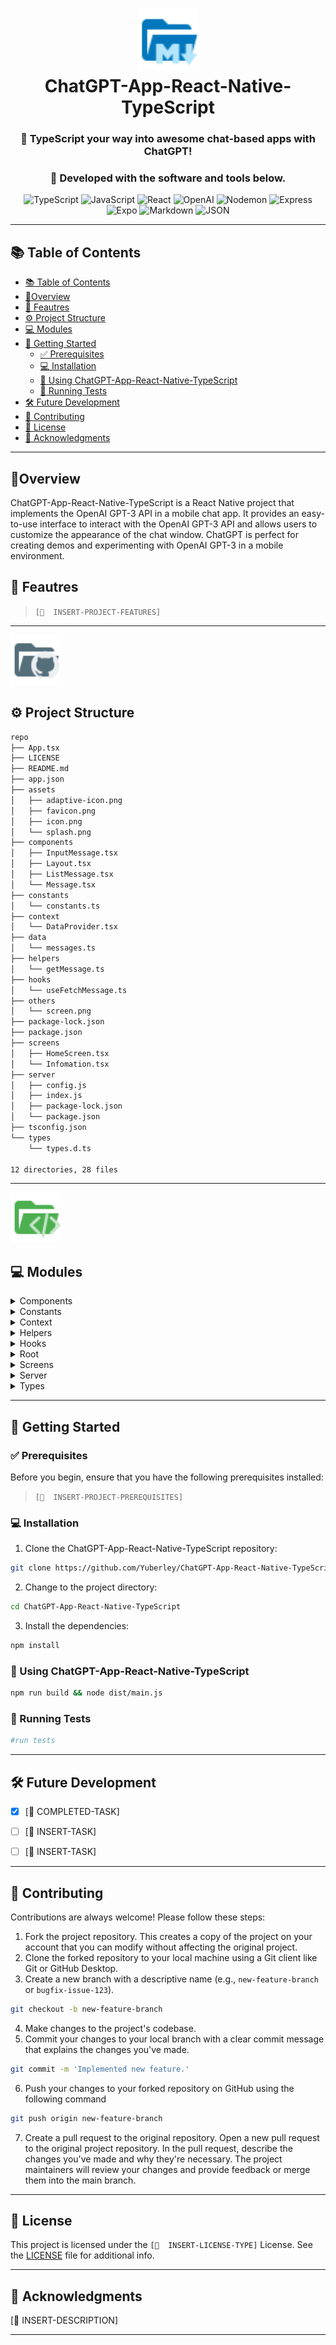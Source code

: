 
<div align="center">
<h1 align="center">
<img src="https://raw.githubusercontent.com/PKief/vscode-material-icon-theme/ec559a9f6bfd399b82bb44393651661b08aaf7ba/icons/folder-markdown-open.svg" width="100" />
<br>
ChatGPT-App-React-Native-TypeScript
</h1>
<h3 align="center">📍 TypeScript your way into awesome chat-based apps with ChatGPT!</h3>
<h3 align="center">🚀 Developed with the software and tools below.</h3>
<p align="center">

<img src="https://img.shields.io/badge/TypeScript-3178C6.svg?style=for-the-badge&logo=TypeScript&logoColor=white" alt="TypeScript" />
<img src="https://img.shields.io/badge/JavaScript-F7DF1E.svg?style=for-the-badge&logo=JavaScript&logoColor=black" alt="JavaScript" />
<img src="https://img.shields.io/badge/React-61DAFB.svg?style=for-the-badge&logo=React&logoColor=black" alt="React" />
<img src="https://img.shields.io/badge/OpenAI-412991.svg?style=for-the-badge&logo=OpenAI&logoColor=white" alt="OpenAI" />

<img src="https://img.shields.io/badge/Nodemon-76D04B.svg?style=for-the-badge&logo=Nodemon&logoColor=white" alt="Nodemon" />
<img src="https://img.shields.io/badge/Express-000000.svg?style=for-the-badge&logo=Express&logoColor=white" alt="Express" />
<img src="https://img.shields.io/badge/Expo-000020.svg?style=for-the-badge&logo=Expo&logoColor=white" alt="Expo" />
<img src="https://img.shields.io/badge/Markdown-000000.svg?style=for-the-badge&logo=Markdown&logoColor=white" alt="Markdown" />
<img src="https://img.shields.io/badge/JSON-000000.svg?style=for-the-badge&logo=JSON&logoColor=white" alt="JSON" />
</p>

</div>

---

## 📚 Table of Contents
- [📚 Table of Contents](#-table-of-contents)
- [📍Overview](#overview)
- [🔮 Feautres](#-feautres)
- [⚙️ Project Structure](#️-project-structure)
- [💻 Modules](#-modules)
- [🚀 Getting Started](#-getting-started)
  - [✅ Prerequisites](#-prerequisites)
  - [💻 Installation](#-installation)
  - [🤖 Using ChatGPT-App-React-Native-TypeScript](#-using-chatgpt-app-react-native-typescript)
  - [🧪 Running Tests](#-running-tests)
- [🛠 Future Development](#-future-development)
- [🤝 Contributing](#-contributing)
- [🪪 License](#-license)
- [🙏 Acknowledgments](#-acknowledgments)

---


## 📍Overview

ChatGPT-App-React-Native-TypeScript is a React Native project that implements the OpenAI GPT-3 API in a mobile chat app. It provides an easy-to-use interface to interact with the OpenAI GPT-3 API and allows users to customize the appearance of the chat window. ChatGPT is perfect for creating demos and experimenting with OpenAI GPT-3 in a mobile environment.

## 🔮 Feautres

> `[📌  INSERT-PROJECT-FEATURES]`

---


<img src="https://raw.githubusercontent.com/PKief/vscode-material-icon-theme/ec559a9f6bfd399b82bb44393651661b08aaf7ba/icons/folder-github-open.svg" width="80" />

## ⚙️ Project Structure


```bash
repo
├── App.tsx
├── LICENSE
├── README.md
├── app.json
├── assets
│   ├── adaptive-icon.png
│   ├── favicon.png
│   ├── icon.png
│   └── splash.png
├── components
│   ├── InputMessage.tsx
│   ├── Layout.tsx
│   ├── ListMessage.tsx
│   └── Message.tsx
├── constants
│   └── constants.ts
├── context
│   └── DataProvider.tsx
├── data
│   └── messages.ts
├── helpers
│   └── getMessage.ts
├── hooks
│   └── useFetchMessage.ts
├── others
│   └── screen.png
├── package-lock.json
├── package.json
├── screens
│   ├── HomeScreen.tsx
│   └── Infomation.tsx
├── server
│   ├── config.js
│   ├── index.js
│   ├── package-lock.json
│   └── package.json
├── tsconfig.json
└── types
    └── types.d.ts

12 directories, 28 files
```

---

<img src="https://raw.githubusercontent.com/PKief/vscode-material-icon-theme/ec559a9f6bfd399b82bb44393651661b08aaf7ba/icons/folder-src-open.svg" width="80" />

## 💻 Modules

<details closed><summary>Components</summary>

| File             | Summary                                                                                                                                                                                                                                                                                                                         | Module                      |
|:-----------------|:--------------------------------------------------------------------------------------------------------------------------------------------------------------------------------------------------------------------------------------------------------------------------------------------------------------------------------|:----------------------------|
| InputMessage.tsx | This code imports React, uuid, FontAwesome, and StyleSheet from React Native, as well as the MessageType and DataContext from other files. It then creates an InputMessage component that allows users to input text and send it as a message with a timestamp, avatar, and other data. The component is then exported for use. | components/InputMessage.tsx |
| Layout.tsx       | This code imports React and React Native components, creates a Layout component which renders a StatusBar with a light-content style and a background color of #222f3e, and applies styling to the container View.                                                                                                              | components/Layout.tsx       |
| Message.tsx      | This code imports React components and types, and creates a Message component that displays a message and allows the user to copy it to their clipboard. It also includes styling for the message, such as background color and font size.                                                                                      | components/Message.tsx      |
| ListMessage.tsx  | This code imports React, React Native, and UUID, as well as components from a data provider and a custom hook, to create a FlatList component that displays a message based on a text input. It also has a refresh control that clears the messages when triggered.                                                             | components/ListMessage.tsx  |

</details>

<details closed><summary>Constants</summary>

| File         | Summary                                                                                                                                  | Module                 |
|:-------------|:-----------------------------------------------------------------------------------------------------------------------------------------|:-----------------------|
| constants.ts | This code exports a constant API_URL with the value of'http://10.0.2.2:3000', which can be used to access a server on the local network. | constants/constants.ts |

</details>

<details closed><summary>Context</summary>

| File             | Summary                                                                                                                                                                                                        | Module                   |
|:-----------------|:---------------------------------------------------------------------------------------------------------------------------------------------------------------------------------------------------------------|:-------------------------|
| DataProvider.tsx | This code creates a React Context Provider which provides a state object for textInput and a setter function for updating it. It is used to pass down data and functions to components in a React application. | context/DataProvider.tsx |

</details>

<details closed><summary>Helpers</summary>

| File          | Summary                                                                                                                                                             | Module                |
|:--------------|:--------------------------------------------------------------------------------------------------------------------------------------------------------------------|:----------------------|
| getMessage.ts | This code is an async function that sends a POST request to an API URL with a message and other parameters as the body, and returns the response data as a promise. | helpers/getMessage.ts |

</details>

<details closed><summary>Hooks</summary>

| File               | Summary                                                                                                                                                                                                                                                        | Module                   |
|:-------------------|:---------------------------------------------------------------------------------------------------------------------------------------------------------------------------------------------------------------------------------------------------------------|:-------------------------|
| useFetchMessage.ts | This code uses React's useState and useEffect hooks to fetch a message from an external source, and store the data and loading status in a state object. If an empty message is passed in, the state is set to an empty message and isLoading is set to false. | hooks/useFetchMessage.ts |

</details>

<details closed><summary>Root</summary>

| File        | Summary                                                                                                                                                                                                                                                                                                                                    | Module      |
|:------------|:-------------------------------------------------------------------------------------------------------------------------------------------------------------------------------------------------------------------------------------------------------------------------------------------------------------------------------------------|:------------|
| App.tsx     | This code imports React, Text, TouchableOpacity, NavigationContainer, and createNativeStackNavigator from the React Native library, as well as a DataProvider and two screens from a local source. It then creates a stack navigator, and uses it to render the HomeScreen and Infomation screens, each with their own navigation options. | App.tsx     |
| .prettierrc | This code sets formatting preferences for a programming language, including use of single quotes, tab width, trailing commas, and bracket spacing.                                                                                                                                                                                         | .prettierrc |

</details>

<details closed><summary>Screens</summary>

| File           | Summary                                                                                                                                                                                                                                                                 | Module                 |
|:---------------|:------------------------------------------------------------------------------------------------------------------------------------------------------------------------------------------------------------------------------------------------------------------------|:-----------------------|
| Infomation.tsx | This code imports the React library, the StyleSheet, Text, View, and SliderComponent from the React Native library, and creates a component called Infomation which displays a Text element when rendered. It also creates a styles object to style the View container. | screens/Infomation.tsx |
| HomeScreen.tsx | This code imports React, useState, Text, View, Layout, ListMessage, and InputMessage components from the React Native library and renders them in a Layout component.                                                                                                   | screens/HomeScreen.tsx |

</details>

<details closed><summary>Server</summary>

| File      | Summary                                                                                                                                                                                                                                                                                                        | Module           |
|:----------|:---------------------------------------------------------------------------------------------------------------------------------------------------------------------------------------------------------------------------------------------------------------------------------------------------------------|:-----------------|
| index.js  | This code imports the Express framework, the CORS library, and the OpenAIApi library to create an application that listens on port 3000 and responds to GET and POST requests. When a POST request is sent, the code will generate a response using OpenAIApi and return a JSON object with the response data. | server/index.js  |
| config.js | This code imports configuration variables from the environment and exports them as environment variables for use in the application.                                                                                                                                                                           | server/config.js |

</details>

<details closed><summary>Types</summary>

| File       | Summary                                                                                                                                                                              | Module           |
|:-----------|:-------------------------------------------------------------------------------------------------------------------------------------------------------------------------------------|:-----------------|
| types.d.ts | This code defines an interface for a message type that contains the user's name, avatar, prompt tokens, completion tokens, total tokens, message id, creation time, model, and text. | types/types.d.ts |

</details>

<hr />

## 🚀 Getting Started

### ✅ Prerequisites

Before you begin, ensure that you have the following prerequisites installed:
> `[📌  INSERT-PROJECT-PREREQUISITES]`

### 💻 Installation

1. Clone the ChatGPT-App-React-Native-TypeScript repository:
```sh
git clone https://github.com/Yuberley/ChatGPT-App-React-Native-TypeScript
```

2. Change to the project directory:
```sh
cd ChatGPT-App-React-Native-TypeScript
```

3. Install the dependencies:
```sh
npm install
```

### 🤖 Using ChatGPT-App-React-Native-TypeScript

```sh
npm run build && node dist/main.js
```

### 🧪 Running Tests
```sh
#run tests
```

<hr />


## 🛠 Future Development
- [X] [📌  COMPLETED-TASK]
- [ ] [📌  INSERT-TASK]
- [ ] [📌  INSERT-TASK]


---

## 🤝 Contributing
Contributions are always welcome! Please follow these steps:
1. Fork the project repository. This creates a copy of the project on your account that you can modify without affecting the original project.
2. Clone the forked repository to your local machine using a Git client like Git or GitHub Desktop.
3. Create a new branch with a descriptive name (e.g., `new-feature-branch` or `bugfix-issue-123`).
```sh
git checkout -b new-feature-branch
```
4. Make changes to the project's codebase.
5. Commit your changes to your local branch with a clear commit message that explains the changes you've made.
```sh
git commit -m 'Implemented new feature.'
```
6. Push your changes to your forked repository on GitHub using the following command
```sh
git push origin new-feature-branch
```
7. Create a pull request to the original repository.
Open a new pull request to the original project repository. In the pull request, describe the changes you've made and why they're necessary.
The project maintainers will review your changes and provide feedback or merge them into the main branch.

---

## 🪪 License

This project is licensed under the `[📌  INSERT-LICENSE-TYPE]` License. See the [LICENSE](https://docs.github.com/en/communities/setting-up-your-project-for-healthy-contributions/adding-a-license-to-a-repository) file for additional info.

---

## 🙏 Acknowledgments

[📌  INSERT-DESCRIPTION]


---

